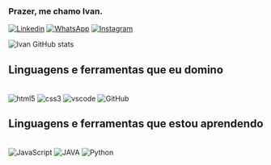 
### Prazer, me chamo Ivan.


[![Linkedin](https://img.shields.io/badge/LinkedIn-0077B5?style=for-the-badge&logo=linkedin&logoColor=white)](https://www.linkedin.com/in/ivanrpm/)
[![WhatsApp](https://img.shields.io/badge/WhatsApp-25D366?style=for-the-badge&logo=whatsapp&logoColor=white)](https://matias.ma/nsfw)
[![Instagram](https://img.shields.io/badge/Instagram-E4405F?style=for-the-badge&logo=instagram&logoColor=white)](https://www.instagram.com/ivan.murraysp/)

![Ivan GitHub stats](https://github-readme-stats.vercel.app/api?username=Ivanrangelpm&show_icons=true&theme=radical)

## Linguagens e ferramentas que eu domino

<div style= "display: inline_block"><br/>
    <img align="center" alt="html5" src="https://img.shields.io/badge/HTML5-E34F26?style=for-the-badge&logo=html5&logoColor=white" />
    <img align="center" alt="css3" src="https://img.shields.io/badge/CSS3-1572B6?style=for-the-badge&logo=css3&logoColor=white" />
    <img align="center" alt="vscode" src="https://img.shields.io/badge/Visual_Studio_Code-0078D4?style=for-the-badge&logo=visual%20studio%20code&logoColor=white" />
    <img align="center" alt="GitHub" src="https://img.shields.io/badge/GitHub-100000?style=for-the-badge&logo=github&logoColor=white" />
</div>


## Linguagens e ferramentas que estou aprendendo

<div style= "display: inline_block"><br/>
    <img align="center" alt="JavaScript" src="https://img.shields.io/badge/JavaScript-323330?style=for-the-badge&logo=javascript&logoColor=F7DF1E" />
    <img align="center" alt="JAVA" src="https://img.shields.io/badge/Java-ED8B00?style=for-the-badge&logo=openjdk&logoColor=white" />
    <img align="center" alt="Python" src="https://img.shields.io/badge/Python-14354C?style=for-the-badge&logo=python&logoColor=white" />
</div>
